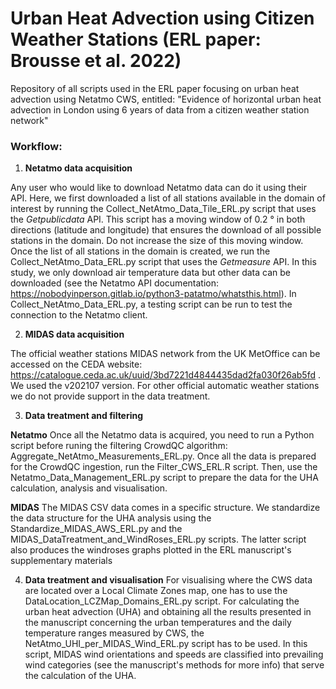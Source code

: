 # Urban Heat Advection using Citizen Weather Stations (ERL paper: Brousse et al. 2022)
Repository of all scripts used in the ERL paper focusing on urban heat advection using Netatmo CWS, entitled: "Evidence of horizontal urban heat advection in London using 6 years of data from a citizen weather station network"

### Workflow:
1. **Netatmo data acquisition**

Any user who would like to download Netatmo data can do it using their API. Here, we first downloaded a list of all stations available in the domain of interest by running the Collect_NetAtmo_Data_Tile_ERL.py script that uses the _Getpublicdata_ API. This script has a moving window of 0.2 ° in both directions (latitude and longitude) that ensures the download of all possible stations in the domain. Do not increase the size of this moving window. Once the list of all stations in the domain is created, we run the Collect_NetAtmo_Data_ERL.py script that uses the _Getmeasure_ API. In this study, we only download air temperature data but other data can be downloaded (see the Netatmo API documentation: https://nobodyinperson.gitlab.io/python3-patatmo/whatsthis.html). In Collect_NetAtmo_Data_ERL.py, a testing script can be run to test the connection to the Netatmo client.

2. **MIDAS data acquisition**

The official weather stations MIDAS network from the UK MetOffice can be accessed on the CEDA website: https://catalogue.ceda.ac.uk/uuid/3bd7221d4844435dad2fa030f26ab5fd . We used the v202107 version. For other official automatic weather stations we do not provide support in the data treatment.

3. **Data treatment and filtering**

**Netatmo**
Once all the Netatmo data is acquired, you need to run a Python script before runing the filtering CrowdQC algorithm: Aggregate_NetAtmo_Measurements_ERL.py. Once all the data is prepared for the CrowdQC ingestion, run the Filter_CWS_ERL.R script. Then, use the Netatmo_Data_Management_ERL.py script to prepare the data for the UHA calculation, analysis and visualisation.

**MIDAS**
The MIDAS CSV data comes in a specific structure. We standardize the data structure for the UHA analysis using the Standardize_MIDAS_AWS_ERL.py and the MIDAS_DataTreatment_and_WindRoses_ERL.py scripts. The latter script also produces the windroses graphs plotted in the ERL manuscript's supplementary materials

4. **Data treatment and visualisation**
For visualising where the CWS data are located over a Local Climate Zones map, one has to use the DataLocation_LCZMap_Domains_ERL.py script. For calculating the urban heat advection (UHA) and obtaining all the results presented in the manuscript concerning the urban temperatures and the daily temperature ranges measured by CWS, the NetAtmo_UHI_per_MIDAS_Wind_ERL.py script has to be used. In this script, MIDAS wind orientations and speeds are classified into prevailing wind categories (see the manuscript's methods for more info) that serve the calculation of the UHA.

